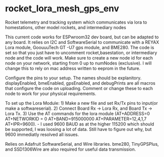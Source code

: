 # rocket_lora_mesh_gps_env
 Rocket telemetry and tracking system which communicates via lora to homestations, other model rockets, and intermediary nodes

 This current code works for ESPwroom32 dev board, but can be adapted to any board. It relies on I2C and SoftwareSerial to communicate with a REYAX Lora module, GoouuuTech GT -U7 gps module, and BME280.
 The code is set so that you just have to uncomment rocket,basestation, or intermediary node and the code will work. Make sure to create a new node id for each node on your network, starting from 0 up to numNodes (exclusive). I will change this to rely on mac address written to eeprom in the future.

 Configure the pins to your setup. The names should be explanitory. displayEnabled, bmeEnabled, gpsEnabled, and debugPrints are all macros that configure the code on uploading. Comment or change these to each node 
 to work for your physical requirements. 
 
 To set up the Lora Module:
    1) Make a new file and set Rx/Tx pins to input(or make a softwareserial).
    2) Connect Board Rx -> Lora Rx, and Board Tx -> Lora Tx. 
    3) Use the AT commands for the lora module (AT+ADDRESS=0  AT+NETWORKID = 0 AT+BAND=915000000 AT+PARAMETER=12,4,1,7 AT+IPR=9600). 
          - I used 9600 BAUD as at the higher 115200 which should be supported, I was loosing a lot of data. Still have to figure out why, but 9600 immediatly resolved all issues. 
  
Relies on Adafruit SoftwareSerial, and Wire libraries. bme280, TinyGPSPlus, and SSD1306Wire are also required for useful data transmission. 
